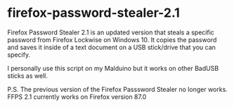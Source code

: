 # firefox-password-stealer-2.1
Firefox Password Stealer 2.1 is an updated version that steals a specific password from Firefox Lockwise on Windows 10.
It copies the password and saves it inside of a text document on a USB stick/drive that you can specify.

I personally use this script on my Malduino but it works on other BadUSB sticks as well.

P.S. The previous version of the Firefox Passsword Stealer no longer works.
FFPS 2.1 currently works on Firefox version 87.0
